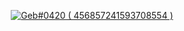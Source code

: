 <p align="center" ## Me <img src= "https://cdn.discordapp.com/emojis/894175687878017055.png?size=80" alt='stats' width="20px">

<p align="center">
  <a href="https://discord.com/users/456857241593708554">
     <img src="https://discord.c99.nl/widget/theme-4/456857241593708554.png" alt="Geb#0420 ( 456857241593708554 )"/>
       </a>
</p>
